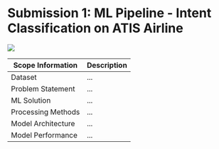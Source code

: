 # Submission 1: ML Pipeline - Intent Classification on ATIS Airline

![](https://miro.medium.com/v2/resize:fit:1400/1*Xe8qYW2BdcWc1U5PRCgoXw.png)


| Scope Information | Description |
| --- | --- |
| Dataset | ... |
| Problem Statement | ... |
| ML Solution | ... |
| Processing Methods | ... |
| Model Architecture | ... |
| Model Performance | ... |